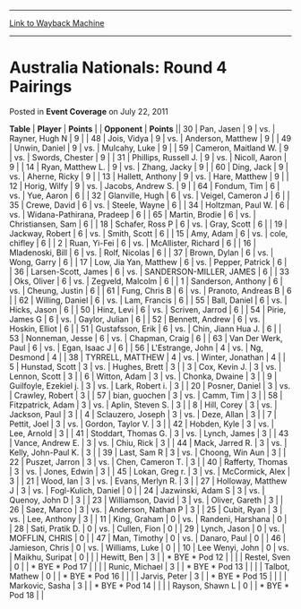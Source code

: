 
---
[Link to Wayback Machine](https://web.archive.org/web/20220529032234/https://magic.wizards.com/en/articles/archive/event-coverage/australia-nationals-round-4-pairings-2011-07-22)

[_metadata_:description]:- "TablePlayerPoints OpponentPoints 30Pan, Jasen 9vs.Rayner, Hugh N 9 48Jois, Vidya 9vs.Anderson, Matthew 9 49Unwin, Daniel 9vs.Mulcahy, Luke 9 59Cameron, Maitland W. 9vs.Swords, Chester 9 31Phillips, Russell J. 9vs.Nicoll, Aaron 9 14Ryan, Matthew L. 9vs.Zhang, Jacky 9 60Ding, Jack 9vs.Aherne, Ricky 9 13Hallett, Anthony 9vs.Hare, Matthew 9 12Horig, Wilfy 9vs.Jacobs, Andrew S. 9"
[_metadata_:generator]:- "Drupal 7 (http://drupal.org)"
[_metadata_:node]:- "429636"
[_metadata_:publish_date]:- "2011-07-22"
[_metadata_:source]:- "div-main-content"
[_metadata_:title]:- "Australia Nationals: Round 4 Pairings"
[_metadata_:wayback_capture_timestamp]:- "2022-05-29 03:22:34"
[_metadata_:wayback_raw_url]:- "https://web.archive.org/web/20220529032234id_/https://magic.wizards.com/en/articles/archive/event-coverage/australia-nationals-round-4-pairings-2011-07-22"
[_metadata_:wayback_url]:- "https://magic.wizards.com/en/articles/archive/event-coverage/australia-nationals-round-4-pairings-2011-07-22"
---


Australia Nationals: Round 4 Pairings
=====================================



 Posted in **Event Coverage**
 on July 22, 2011 












 **Table** | **Player** | **Points** |  | **Opponent** | **Points** ||  30 | Pan, Jasen |  9 | vs. | Rayner, Hugh N |  9 |
|  48 | Jois, Vidya |  9 | vs. | Anderson, Matthew |  9 |
|  49 | Unwin, Daniel |  9 | vs. | Mulcahy, Luke |  9 |
|  59 | Cameron, Maitland W. |  9 | vs. | Swords, Chester |  9 |
|  31 | Phillips, Russell J. |  9 | vs. | Nicoll, Aaron |  9 |
|  14 | Ryan, Matthew L. |  9 | vs. | Zhang, Jacky |  9 |
|  60 | Ding, Jack |  9 | vs. | Aherne, Ricky |  9 |
|  13 | Hallett, Anthony |  9 | vs. | Hare, Matthew |  9 |
|  12 | Horig, Wilfy |  9 | vs. | Jacobs, Andrew S. |  9 |
|  64 | Fondum, Tim |  6 | vs. | Yue, Aaron |  6 |
|  32 | Glanville, Hugh |  6 | vs. | Veigel, Cameron J |  6 |
|  35 | Crewe, David |  6 | vs. | Steele, Wayne |  6 |
|  34 | Holtzman, Paul W. |  6 | vs. | Widana-Pathirana, Pradeep |  6 |
|  65 | Martin, Brodie |  6 | vs. | Christiansen, Sam |  6 |
|  18 | Schafer, Ross P |  6 | vs. | Gray, Scott |  6 |
|  19 | Jackway, Robert |  6 | vs. | Smith, Scott |  6 |
|  15 | Amy, Adam |  6 | vs. | cole, chifley |  6 |
|  2 | Ruan, Yi-Fei |  6 | vs. | McAllister, Richard |  6 |
|  16 | Mladenoski, Bill |  6 | vs. | Rolf, Nicolas |  6 |
|  37 | Brown, Dylan |  6 | vs. | Wong, Garry |  6 |
|  17 | Low, Jia Yan, Matthew |  6 | vs. | Pepper, Patrick |  6 |
|  36 | Larsen-Scott, James |  6 | vs. | SANDERSON-MILLER, JAMES |  6 |
|  33 | Oks, Oliver |  6 | vs. | Zegveld, Malcolm |  6 |
|  1 | Sanderson, Anthony |  6 | vs. | Cheung, Justin |  6 |
|  61 | Fung, Chris B |  6 | vs. | Pranoto, Andreas B |  6 |
|  62 | Willing, Daniel |  6 | vs. | Lam, Francis |  6 |
|  55 | Ball, Daniel |  6 | vs. | Hicks, Jason |  6 |
|  50 | Hinz, Levi |  6 | vs. | Scriven, Jarrod |  6 |
|  54 | Pirie, James G |  6 | vs. | Gaylor, Julian |  6 |
|  52 | Bennett, Andrew |  6 | vs. | Hoskin, Elliot |  6 |
|  51 | Gustafsson, Erik |  6 | vs. | Chin, Jiann Hua J. |  6 |
|  53 | Nonneman, Jesse |  6 | vs. | Chapman, Craig |  6 |
|  63 | Van Der Werk, Paul |  6 | vs. | Egan, Isaac J |  6 |
|  56 | L'Estrange, John |  4 | vs. | Ng, Desmond |  4 |
|  38 | TYRRELL, MATTHEW |  4 | vs. | Winter, Jonathan |  4 |
|  5 | Hunstad, Scott |  3 | vs. | Hughes, Brett |  3 |
|  3 | Cox, Kevin J. |  3 | vs. | Lennon, Scott |  3 |
|  6 | Witton, Adam |  3 | vs. | Chonka, Dwaine |  3 |
|  9 | Guilfoyle, Ezekiel j. |  3 | vs. | Lark, Robert i. |  3 |
|  20 | Posner, Daniel |  3 | vs. | Crawley, Robert |  3 |
|  57 | bian, guochen |  3 | vs. | Camm, Tim |  3 |
|  58 | Fitzpatrick, Adam |  3 | vs. | Aplin, Steven S. |  3 |
|  8 | Hill, Corey |  3 | vs. | Jackson, Paul |  3 |
|  4 | Sclauzero, Joseph |  3 | vs. | Deze, Allan |  3 |
|  7 | Pettit, Joel |  3 | vs. | Gordon, Taylor V. |  3 |
|  42 | Hobden, Kyle |  3 | vs. | Lee, Arnold |  3 |
|  41 | Stoddart, Thomas G. |  3 | vs. | Lynch, James |  3 |
|  43 | Vance, Andrew E. |  3 | vs. | Chiu, Rick |  3 |
|  44 | Mack, Jarred R. |  3 | vs. | Kelly, John-Paul K. |  3 |
|  39 | Last, Sam R |  3 | vs. | Choong, Win Aun |  3 |
|  22 | Puszet, Jarron |  3 | vs. | Chen, Cameron T. |  3 |
|  40 | Rafferty, Thomas |  3 | vs. | Jones, Edwin |  3 |
|  45 | Lokan, Greg r. |  3 | vs. | McCormick, Alex |  3 |
|  21 | Wood, Ian |  3 | vs. | Evans, Merlyn R. |  3 |
|  27 | Holloway, Matthew J |  3 | vs. | Fogl-Kulich, Daniel |  0 |
|  24 | Jazwinski, Adam S |  3 | vs. | Quenoy, John D |  3 |
|  23 | Williamson, David |  3 | vs. | Oliver, Gareth |  3 |
|  26 | Saez, Marco |  3 | vs. | Anderson, Nathan P |  3 |
|  25 | Cubit, Ryan |  3 | vs. | Lee, Anthony |  3 |
|  11 | King, Graham |  0 | vs. | Randeni, Harshana |  0 |
|  28 | Sati, Pratik D. |  0 | vs. | Cullen, Fion |  0 |
|  29 | Lynch, Jason |  0 | vs. | MOFFLIN, CHRIS |  0 |
|  47 | Man, Timothy |  0 | vs. | Danaro, Paul |  0 |
|  46 | Jamieson, Chris |  0 | vs. | Williams, Luke |  0 |
|  10 | Lee Wenyi, John |  0 | vs. | Maikhu, Suripat |  0 |
|  | Hewitt, Ben |  3 |  | \* BYE \* Pod 12 |  |
|  | Restel, Sven |  0 |  | \* BYE \* Pod 17 |  |
|  | Runic, Michael |  3 |  | \* BYE \* Pod 13 |  |
|  | Talbot, Mathew |  0 |  | \* BYE \* Pod 16 |  |
|  | Jarvis, Peter |  3 |  | \* BYE \* Pod 15 |  |
|  | Markovic, Sasha |  3 |  | \* BYE \* Pod 14 |  |
|  | Rayson, Shawn L |  0 |  | \* BYE \* Pod 18 |  |








